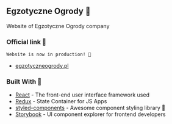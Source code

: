 ## Egzotyczne Ogrody 🌴

Website of Egzotyczne Ogrody company

### Official link 🔗
```
Website is now in production! 🎉
```
* [egzotyczneogrody.pl](https://egzotyczneogrody.pl/home)

### Built With 🔧

* [React](https://reactjs.org/) - The front-end user interface framework used
* [Redux](https://redux.js.org/) - State Container for JS Apps
* [styled-components](https://styled-components.com/) - Awesome component styling library 💅
* [Storybook](https://storybook.js.org/) - UI component explorer for frontend developers

